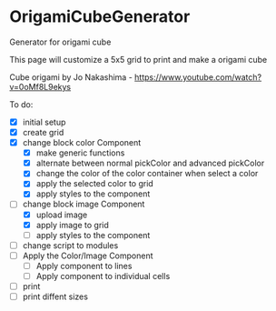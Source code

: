 # OrigamiCubeGenerator
Generator for origami cube

This page will customize a 5x5 grid to print and make a origami cube

Cube origami by Jo Nakashima - https://www.youtube.com/watch?v=0oMf8L9ekys


To do:

- [X] initial setup
- [X] create grid
- [x] change block color Component
    - [X] make generic functions
    - [X] alternate between normal pickColor and advanced pickColor
    - [X] change the color of the color container when select a color
    - [X] apply the selected color to grid
    - [x] apply styles to the component
- [ ] change block image Component
    - [X] upload image
    - [X] apply image to grid
    - [ ] apply styles to the component
- [ ] change script to modules
- [ ] Apply the Color/Image Component
    - [ ] Apply component to lines
    - [ ] Apply component to individual cells
- [ ] print
- [ ] print diffent sizes
